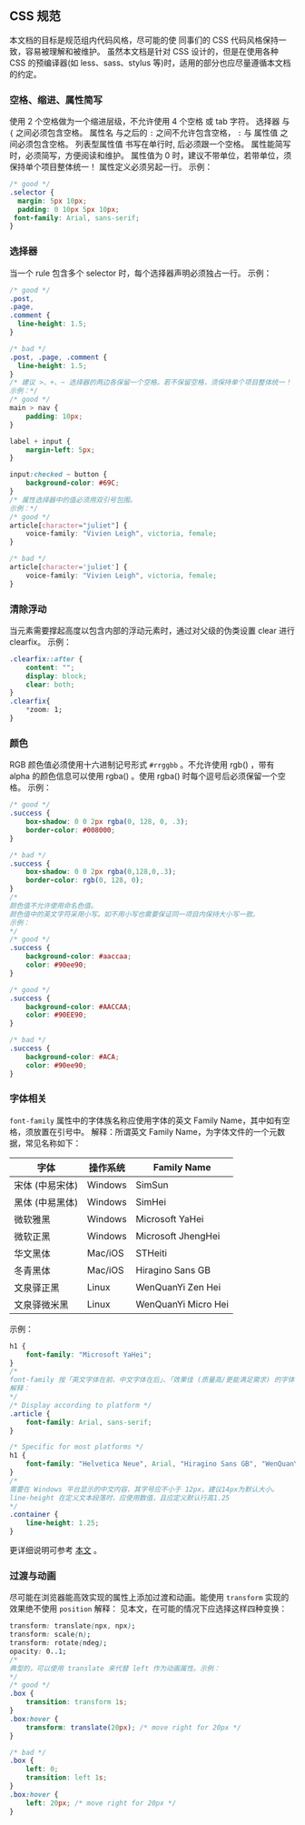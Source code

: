## CSS 规范 <Badge text="1.0.0"/>

本文档的目标是规范组内代码风格，尽可能的使 同事们的 CSS 代码风格保持一致，容易被理解和被维护。
虽然本文档是针对 CSS 设计的，但是在使用各种 CSS 的预编译器(如 less、sass、stylus 等)时，适用的部分也应尽量遵循本文档的约定。


### 空格、缩进、属性简写
使用 2 个空格做为一个缩进层级，不允许使用 4 个空格 或 tab 字符。
选择器 与 `{` 之间必须包含空格。
属性名 与之后的 `:` 之间不允许包含空格， `:` 与 属性值 之间必须包含空格。
列表型属性值 书写在单行时, 后必须跟一个空格。
属性能简写时，必须简写，方便阅读和维护。
属性值为 0 时，建议不带单位，若带单位，须保持单个项目整体统一！
属性定义必须另起一行。
示例：
```css
/* good */
.selector {
  margin: 5px 10px;
  padding: 0 10px 5px 10px;
 font-family: Arial, sans-serif;
}
```

### 选择器
当一个 rule 包含多个 selector 时，每个选择器声明必须独占一行。
示例：
```css
/* good */
.post,
.page,
.comment {
  line-height: 1.5;
}

/* bad */
.post, .page, .comment {
  line-height: 1.5;
}
/* 建议 >、+、~ 选择器的两边各保留一个空格。若不保留空格，须保持单个项目整体统一！
示例：*/
/* good */
main > nav {
    padding: 10px;
}

label + input {
    margin-left: 5px;
}

input:checked ~ button {
    background-color: #69C;
}
/* 属性选择器中的值必须用双引号包围。
示例：*/
/* good */
article[character="juliet"] {
    voice-family: "Vivien Leigh", victoria, female;
}

/* bad */
article[character='juliet'] {
    voice-family: "Vivien Leigh", victoria, female;
}
```

### 清除浮动
当元素需要撑起高度以包含内部的浮动元素时，通过对父级的伪类设置 clear 进行 clearfix。
示例：
```css
.clearfix::after {
    content: "";
    display: block;
    clear: both;
}
.clearfix{
    *zoom: 1;
}
```

### 颜色
RGB 颜色值必须使用十六进制记号形式 `#rrggbb` 。不允许使用 rgb() ，带有 alpha 的颜色信息可以使用 rgba() 。使用 rgba() 时每个逗号后必须保留一个空格。
示例：
```css
/* good */
.success {
    box-shadow: 0 0 2px rgba(0, 128, 0, .3);
    border-color: #008000;
}

/* bad */
.success {
    box-shadow: 0 0 2px rgba(0,128,0,.3);
    border-color: rgb(0, 128, 0);
}
/*
颜色值不允许使用命名色值。
颜色值中的英文字符采用小写。如不用小写也需要保证同一项目内保持大小写一致。
示例：
*/
/* good */
.success {
    background-color: #aaccaa;
    color: #90ee90;
}

/* good */
.success {
    background-color: #AACCAA;
    color: #90EE90;
}

/* bad */
.success {
    background-color: #ACA;
    color: #90ee90;
}
```

### 字体相关
`font-family` 属性中的字体族名称应使用字体的英文 Family Name，其中如有空格，须放置在引号中。
解释：所谓英文 Family Name，为字体文件的一个元数据，常见名称如下：

| 字体            | 操作系统 | Family Name         |
| --------------- | -------- | ------------------- |
| 宋体 (中易宋体) | Windows  | SimSun              |
| 黑体 (中易黑体) | Windows  | SimHei              |
| 微软雅黑        | Windows  | Microsoft YaHei     |
| 微软正黑        | Windows  | Microsoft JhengHei  |
| 华文黑体        | Mac/iOS  | STHeiti             |
| 冬青黑体        | Mac/iOS  | Hiragino Sans GB    |
| 文泉驿正黑      | Linux    | WenQuanYi Zen Hei   |
| 文泉驿微米黑    | Linux    | WenQuanYi Micro Hei |

示例：

```css
h1 {
    font-family: "Microsoft YaHei";
}
/*
font-family 按「英文字体在前、中文字体在后」、「效果佳 (质量高/更能满足需求) 的字体在前、效果一般的字体在后」的顺序编写，最后必须指定一个通用字体族( serif / sans-serif )。
解释：     
*/
/* Display according to platform */
.article {
    font-family: Arial, sans-serif;
}

/* Specific for most platforms */
h1 {
    font-family: "Helvetica Neue", Arial, "Hiragino Sans GB", "WenQuanYi Micro Hei", "Microsoft YaHei", sans-serif;
}
/*
需要在 Windows 平台显示的中文内容，其字号应不小于 12px，建议14px为默认大小。
line-height 在定义文本段落时，应使用数值，且应定义默认行高1.25
*/
.container {
    line-height: 1.25;
}
```

更详细说明可参考 [本文](http://www.zhihu.com/question/19911793/answer/13329819) 。

### 过渡与动画
尽可能在浏览器能高效实现的属性上添加过渡和动画。能使用 `transform` 实现的效果绝不使用 `position`
解释：
见本文，在可能的情况下应选择这样四种变换：

```css
transform: translate(npx, npx);
transform: scale(n);
transform: rotate(ndeg);
opacity: 0..1;
/*
典型的，可以使用 translate 来代替 left 作为动画属性。示例：
*/
/* good */
.box {
    transition: transform 1s;
}
.box:hover {
    transform: translate(20px); /* move right for 20px */
}

/* bad */
.box {
    left: 0;
    transition: left 1s;
}
.box:hover {
    left: 20px; /* move right for 20px */
}
```



